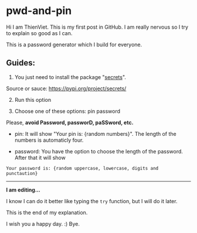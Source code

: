 # pwd-and-pin

Hi I am ThienViet. This is my first post in GitHub. I am really nervous so I try to explain so good as I can.

This is a password generator which I build for everyone.

Guides:
--------------------------------
1. You just need to install the package "[secrets](https://pypi.org/project/secrets/)".

Source or sauce:    https://pypi.org/project/secrets/

2. Run this option

3. Choose one of these options:    pin    password

Please, **avoid Password, passworD, paSSword, etc.**

* pin:      It will show "Your pin is: {random numbers}". The length of the numbers is automaticly four.

* password: You have the option to choose the length of the password. After that it will show

```
Your password is: {random uppercase, lowercase, digits and punctaution}
```
-------------------------------

**I am editing...**



I know I can do it better like typing the `try` function, but I will do it later.

This is the end of my explanation.

I wish you a happy day. :)
Bye.

